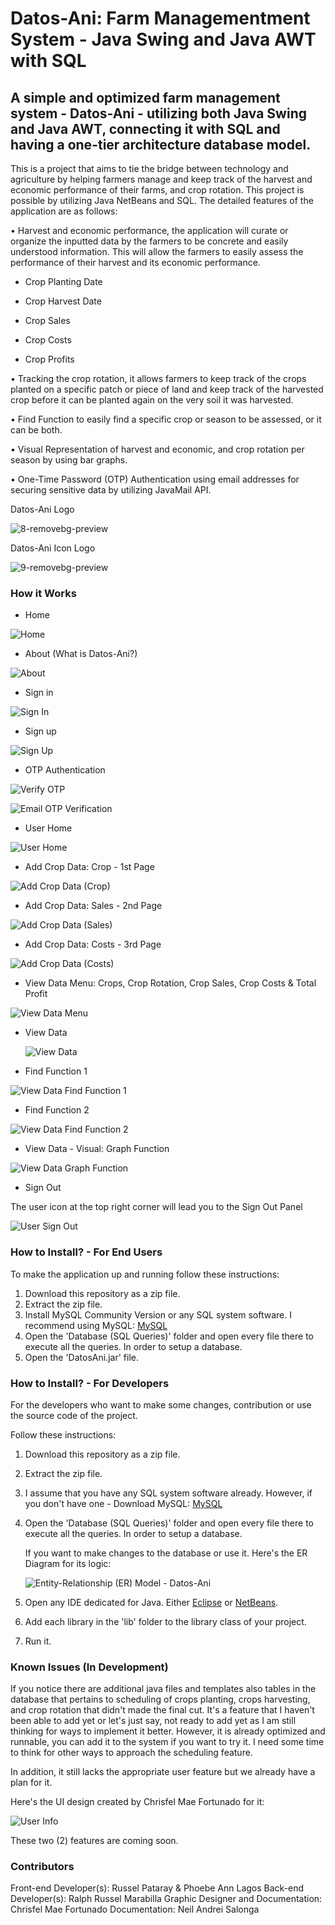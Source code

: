 # Datos-Ani: Farm Managementment System - Java Swing and Java AWT with SQL 


## A simple and optimized farm management system - Datos-Ani - utilizing both Java Swing and Java AWT, connecting it with SQL and having a one-tier architecture database model.


This is a project that aims to tie the bridge between technology and agriculture by helping farmers manage and keep track of the harvest and economic performance of their farms, and crop rotation. This project is possible by utilizing Java NetBeans and SQL. The detailed features of the application are as follows:

• Harvest and economic performance, the application will curate or organize the inputted data by the farmers to be concrete and easily understood information. This will allow the farmers to easily assess the performance of their harvest and its economic performance. 

* Crop Planting Date

* Crop Harvest Date

* Crop Sales

* Crop Costs

* Crop Profits

     
• Tracking the crop rotation, it allows farmers to keep track of the crops planted on a specific patch or piece of land and keep track of the harvested crop before it can be planted again on the very soil it was harvested. 


• Find Function to easily find a specific crop or season to be assessed, or it can be both.


• Visual Representation of harvest and economic, and crop rotation per season by using bar graphs.


• One-Time Password (OTP) Authentication using email addresses for securing sensitive data by utilizing JavaMail API.


     


Datos-Ani Logo


![8-removebg-preview](https://github.com/wolfD-red/Datos-Ani/assets/149870730/8cca6e7a-501b-4da7-854d-43eb7d83523f)


Datos-Ani Icon Logo


![9-removebg-preview](https://github.com/wolfD-red/Datos-Ani/assets/149870730/5437401f-6a36-4402-ae1b-3927f669769c)




### How it Works




* Home


![Home](https://github.com/user-attachments/assets/75a7ce69-c91c-45a3-a7ce-4093c08ec3f9)


* About (What is Datos-Ani?)


![About](https://github.com/user-attachments/assets/0456aa2b-1df0-48d5-ba5f-f40a2905304f)


* Sign in


![Sign In](https://github.com/user-attachments/assets/d5059a5b-1797-4ec9-930e-880519f705e4)


* Sign up


![Sign Up](https://github.com/user-attachments/assets/cabff740-5ee5-4a4d-ab97-0b147a502476)


* OTP Authentication


![Verify OTP](https://github.com/user-attachments/assets/015b63c5-3c9a-439a-8205-c1ba23efbe93)


![Email OTP Verification](https://github.com/user-attachments/assets/e8f1db89-100e-4921-87f0-6baa6e2f7a98)


* User Home

  
![User Home](https://github.com/user-attachments/assets/c9a72509-aa9d-4499-9a67-be8c02d6c407)


* Add Crop Data: Crop - 1st Page


![Add Crop Data (Crop)](https://github.com/user-attachments/assets/13630720-8e32-4534-ad32-1726ffd4bef6)


* Add Crop Data: Sales - 2nd Page


![Add Crop Data (Sales)](https://github.com/user-attachments/assets/1275a94c-1d0f-4ac2-aa00-e9159674cd45)


* Add Crop Data: Costs - 3rd Page

![Add Crop Data (Costs)](https://github.com/user-attachments/assets/6abe5a5f-8e40-4834-97df-fe04cee99458)


* View Data Menu: Crops, Crop Rotation, Crop Sales, Crop Costs & Total Profit


![View Data Menu](https://github.com/user-attachments/assets/c8b92ca7-9359-456d-a672-92d211b2de2c)


* View Data


  ![View Data](https://github.com/user-attachments/assets/24836ef2-3ac9-477c-b7ff-11028edb4fe0)


* Find Function 1

![View Data Find Function 1](https://github.com/user-attachments/assets/b9955316-3df7-4355-a833-738e12e6d7b8)


* Find Function 2

![View Data Find Function 2](https://github.com/user-attachments/assets/03db2884-5897-4a55-b21e-a79087c83a92)


* View Data - Visual: Graph Function

![View Data Graph Function](https://github.com/user-attachments/assets/d16d3353-6885-411f-b6ac-0f793a0d9d0a)


* Sign Out

The user icon at the top right corner will lead you to the Sign Out Panel


  ![User Sign Out](https://github.com/user-attachments/assets/88877644-8a54-44d9-b8d3-1c21260a4319)


### How to Install? - For End Users



To make the application up and running follow these instructions:

1. Download this repository as a zip file. 
2. Extract the zip file.
3. Install MySQL Community Version or any SQL system software. I recommend using MySQL: [MySQL](https://dev.mysql.com/downloads/installer/)
4. Open the 'Database (SQL Queries)' folder and open every file there to execute all the queries. In order to setup a database.
5. Open the 'DatosAni.jar' file. 




### How to Install? - For Developers


For the developers who want to make some changes, contribution or use the source code of the project.

Follow these instructions:

1. Download this repository as a zip file. 
2. Extract the zip file.
3. I assume that you have any SQL system software already. However, if you don't have one - Download MySQL: [MySQL](https://dev.mysql.com/downloads/installer/)
4. Open the 'Database (SQL Queries)' folder and open every file there to execute all the queries. In order to setup a database.
   
     If you want to make changes to the database or use it. Here's the ER Diagram for its logic:

   ![Entity-Relationship (ER) Model - Datos-Ani](https://github.com/user-attachments/assets/f8340ab2-8161-4d11-bda6-e86cd4e2f404)

5. Open any IDE dedicated for Java. Either [Eclipse](https://www.eclipse.org/downloads/) or [NetBeans](https://netbeans.apache.org/front/main/download/nb120/nb120/).
6. Add each library in the 'lib' folder to the library class of your project.
7. Run it. 


### Known Issues (In Development)

If you notice there are additional java files and templates also tables in the database that pertains to scheduling of crops planting, crops harvesting, and crop rotation that didn't made the final cut. It's a feature that I haven't been able to add yet or let's just say, not ready to add yet as I am still thinking for ways to implement it better. However, it is already optimized and runnable, you can add it to the system if you want to try it. I need some time to think for other ways to approach the scheduling feature. 

In addition, it still lacks the appropriate user feature but we already have a plan for it. 

Here's the UI design created by Chrisfel Mae Fortunado for it: 

![User Info](https://github.com/user-attachments/assets/369a855c-813c-48b6-b933-ee39f16fffd3)

These two (2) features are coming soon.

     
### Contributors

Front-end Developer(s): Russel Pataray & Phoebe Ann Lagos
Back-end Developer(s): Ralph Russel Marabilla
Graphic Designer and Documentation: Chrisfel Mae Fortunado
Documentation: Neil Andrei Salonga


